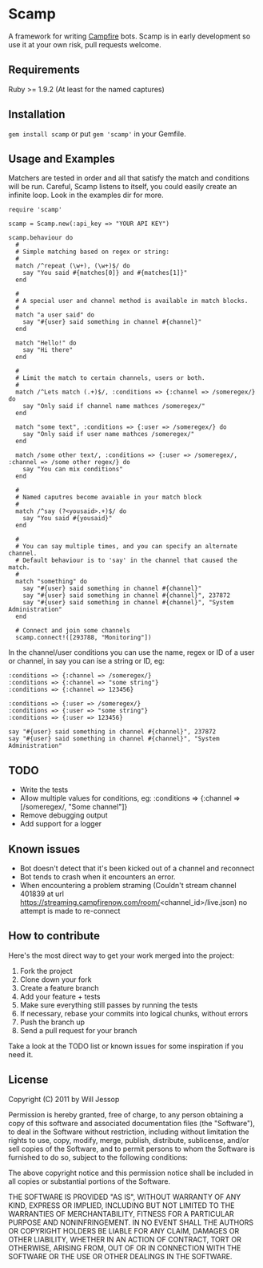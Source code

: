 # Scamp

A framework for writing [Campfire](http://campfirenow.com/) bots. Scamp is in early development so use it at your own risk, pull requests welcome.

## Requirements

Ruby >= 1.9.2 (At least for the named captures)

## Installation

`gem install scamp` or put `gem 'scamp'` in your Gemfile.

## Usage and Examples

Matchers are tested in order and all that satisfy the match and conditions will be run. Careful, Scamp listens to itself, you could easily create an infinite loop. Look in the examples dir for more.

    require 'scamp'

    scamp = Scamp.new(:api_key => "YOUR API KEY")
    
    scamp.behaviour do
      # 
      # Simple matching based on regex or string:
      # 
      match /^repeat (\w+), (\w+)$/ do
        say "You said #{matches[0]} and #{matches[1]}"
      end
      
      # 
      # A special user and channel method is available in match blocks.
      # 
      match "a user said" do
        say "#{user} said something in channel #{channel}"
      end
      
      match "Hello!" do
        say "Hi there"
      end
      
      # 
      # Limit the match to certain channels, users or both.
      # 
      match /^Lets match (.+)$/, :conditions => {:channel => /someregex/} do
        say "Only said if channel name mathces /someregex/"
      end
      
      match "some text", :conditions => {:user => /someregex/} do
        say "Only said if user name mathces /someregex/"
      end
      
      match /some other text/, :conditions => {:user => /someregex/, :channel => /some other regex/} do
        say "You can mix conditions"
      end
      
      # 
      # Named caputres become avaiable in your match block
      # 
      match /^say (?<yousaid>.+)$/ do
        say "You said #{yousaid}"
      end
      
      # 
      # You can say multiple times, and you can specify an alternate channel.
      # Default behaviour is to 'say' in the channel that caused the match.
      # 
      match "something" do
        say "#{user} said something in channel #{channel}"
        say "#{user} said something in channel #{channel}", 237872
        say "#{user} said something in channel #{channel}", "System Administration"
      end
      
      # Connect and join some channels
      scamp.connect!([293788, "Monitoring"])

In the channel/user conditions you can use the name, regex or ID of a user or channel, in say you can ise a string or ID, eg:

    :conditions => {:channel => /someregex/}
    :conditions => {:channel => "some string"}
    :conditions => {:channel => 123456}

    :conditions => {:user => /someregex/}
    :conditions => {:user => "some string"}
    :conditions => {:user => 123456}

    say "#{user} said something in channel #{channel}", 237872
    say "#{user} said something in channel #{channel}", "System Administration"

## TODO

* Write the tests
* Allow multiple values for conditions, eg: :conditions => {:channel => [/someregex/, "Some channel"]}
* Remove debugging output
* Add support for a logger

## Known issues

* Bot doesn't detect that it's been kicked out of a channel and reconnect
* Bot tends to crash when it encounters an error.
* When encountering a problem straming (Couldn't stream channel 401839 at url https://streaming.campfirenow.com/room/<channel_id>/live.json) no attempt is made to re-connect

## How to contribute

Here's the most direct way to get your work merged into the project:

1. Fork the project
2. Clone down your fork
3. Create a feature branch
4. Add your feature + tests
5. Make sure everything still passes by running the tests
6. If necessary, rebase your commits into logical chunks, without errors
7. Push the branch up
8. Send a pull request for your branch

Take a look at the TODO list or known issues for some inspiration if you need it.

## License

Copyright (C) 2011 by Will Jessop

Permission is hereby granted, free of charge, to any person obtaining a copy
of this software and associated documentation files (the "Software"), to deal
in the Software without restriction, including without limitation the rights
to use, copy, modify, merge, publish, distribute, sublicense, and/or sell
copies of the Software, and to permit persons to whom the Software is
furnished to do so, subject to the following conditions:

The above copyright notice and this permission notice shall be included in
all copies or substantial portions of the Software.

THE SOFTWARE IS PROVIDED "AS IS", WITHOUT WARRANTY OF ANY KIND, EXPRESS OR
IMPLIED, INCLUDING BUT NOT LIMITED TO THE WARRANTIES OF MERCHANTABILITY,
FITNESS FOR A PARTICULAR PURPOSE AND NONINFRINGEMENT. IN NO EVENT SHALL THE
AUTHORS OR COPYRIGHT HOLDERS BE LIABLE FOR ANY CLAIM, DAMAGES OR OTHER
LIABILITY, WHETHER IN AN ACTION OF CONTRACT, TORT OR OTHERWISE, ARISING FROM,
OUT OF OR IN CONNECTION WITH THE SOFTWARE OR THE USE OR OTHER DEALINGS IN
THE SOFTWARE.